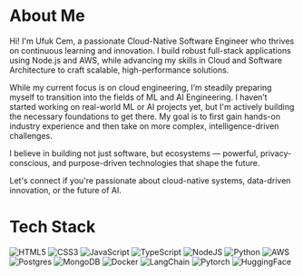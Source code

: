 # About Me
Hi! I'm Ufuk Cem, a passionate Cloud-Native Software Engineer who thrives on continuous learning and innovation. I build robust full-stack applications using Node.js and AWS, while advancing my skills in Cloud and Software Architecture to craft scalable, high-performance solutions.

While my current focus is on cloud engineering, I’m steadily preparing myself to transition into the fields of ML and AI Engineering. I haven’t started working on real-world ML or AI projects yet, but I'm actively building the necessary foundations to get there. My goal is to first gain hands-on industry experience and then take on more complex, intelligence-driven challenges.

I believe in building not just software, but ecosystems — powerful, privacy-conscious, and purpose-driven technologies that shape the future.

Let's connect if you're passionate about cloud-native systems, data-driven innovation, or the future of AI.
# Tech Stack
![HTML5](https://img.shields.io/badge/html5-%23E34F26.svg?style=for-the-badge&logo=html5&logoColor=white) ![CSS3](https://img.shields.io/badge/css3-%231572B6.svg?style=for-the-badge&logo=css3&logoColor=white) ![JavaScript](https://img.shields.io/badge/javascript-%23323330.svg?style=for-the-badge&logo=javascript&logoColor=%23F7DF1E) ![TypeScript](https://img.shields.io/badge/typescript-%23007ACC.svg?style=for-the-badge&logo=typescript&logoColor=white) ![NodeJS](https://img.shields.io/badge/node.js-6DA55F?style=for-the-badge&logo=node.js&logoColor=white) ![Python](https://img.shields.io/badge/python-3670A0?style=for-the-badge&logo=python&logoColor=ffdd54) ![AWS](https://img.shields.io/badge/AWS-%23FF9900.svg?style=for-the-badge&logo=amazon-aws&logoColor=white) ![Postgres](https://img.shields.io/badge/postgres-%23316192.svg?style=for-the-badge&logo=postgresql&logoColor=white) ![MongoDB](https://img.shields.io/badge/MongoDB-%234ea94b.svg?style=for-the-badge&logo=mongodb&logoColor=white) ![Docker](https://img.shields.io/badge/docker-%230db7ed.svg?style=for-the-badge&logo=docker&logoColor=white) ![LangChain](https://img.shields.io/badge/LangChain-ffffff?style=for-the-badge&logoColor=green) ![Pytorch](https://img.shields.io/badge/PyTorch-EE4C2C?style=for-the-badge&logo=pytorch&logoColor=white) ![HuggingFace](https://img.shields.io/badge/-HuggingFace-3B4252?style=for-the-badge&logo=huggingface&logoColor=)



